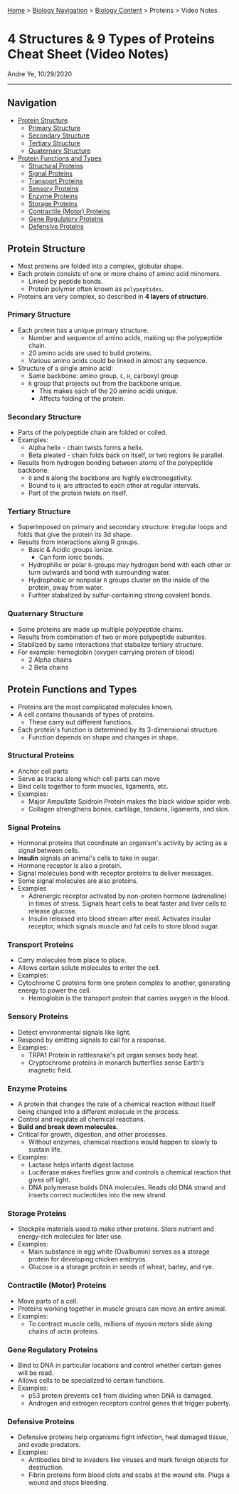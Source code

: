 [Home](https://andre-ye.github.io) > [Biology Navigation](https://andre-ye.github.io/biology/biology_navigation) > [Biology Content](https://andre-ye.github.io/biology/biology_navigation#biology-content) > Proteins > Video Notes

# 4 Structures & 9 Types of Proteins Cheat Sheet (Video Notes)
Andre Ye, 10/29/2020

---

## Navigation
- [Protein Structure](#protein-structure)
  * [Primary Structure](#primary-structure)
  * [Secondary Structure](#secondary-structure)
  * [Tertiary Structure](#tertiary-structure)
  * [Quaternary Structure](#quaternary-structure)
- [Protein Functions and Types](#protein-functions-and-types)
  * [Structural Proteins](#structural-proteins)
  * [Signal Proteins](#signal-proteins)
  * [Transport Proteins](#transport-proteins)
  * [Sensory Proteins](#sensory-proteins)
  * [Enzyme Proteins](#enzyme-proteins)
  * [Storage Proteins](#storage-proteins)
  * [Contractile (Motor) Proteins](#contractile-motor-proteins)
  * [Gene Regulatory Proteins](#gene-regulatory-proteins)
  * [Defensive Proteins](#defensive-proteins)

## Protein Structure
- Most proteins are folded into a complex, globular shape.
- Each protein consists of one or more chains of amino acid minomers.
  - Linked by peptide bonds.
  - Protein polymer often known as `polypeptides`.
- Proteins are very complex, so described in **4 layers of structure**.

### Primary Structure
  - Each protein has a unique primary structure.
    - Number and sequence of amino acids, making up the polypeptide chain.
    - 20 amino acids are used to build proteins.
    - Various amino acids could be linked in almost any sequence.
  - Structure of a single amino acid:
    - Same backbone: amino group, `C`, `H`, carboxyl group
    - `R` group that projects out from the backbone unique.
      - This makes each of the 20 amino acids unique.
      - Affects folding of the protein.
      
### Secondary Structure
  - Parts of the polypeptide chain are folded or coiled.
  - Examples:
    - Alpha helix - chain twists forms a helix.
    - Beta pleated - chain folds back on itself, or two regions lie parallel.
  - Results from hydrogen bonding between atoms of the polypeptide backbone.
    - `O` and `N` along the backbone are highly electronegativity.
    - Bound to `H`; are attracted to each other at regular intervals.
    - Part of the protein twists on itself.
    
### Tertiary Structure
  - Superimposed on primary and secondary structure: irregular loops and folds that give the protein its 3d shape.
  - Results from interactions along R groups.
    - Basic & Acidic groups ionize.
      - Can form ionic bonds.
    - Hydrophilic or polar `R`-groups may hydrogen bond with each other or turn outwards and bond with surrounding water.
    - Hydrophobic or nonpolar `R` groups cluster on the inside of the protein, away from water.
    - Furhter stabalized by sulfur-containing strong covalent bonds.
    
### Quaternary Structure
  - Some proteins are made up multiple polypeptide chains.
  - Results from combination of two or more polypeptide subunites.
  - Stabilized by same interactions that stabalize tertiary structure.
  - For example: hemoglobin (oxygen carrying protein of blood)
    - 2 Alpha chains
    - 2 Beta chains

## Protein Functions and Types
- Proteins are the most complicated molecules known.
- A cell contains thousands of types of proteins.
  - These carry out different functions.
- Each protein's function is determined by its 3-dimensional structure.
  - Function depends on shape and changes in shape.

### Structural Proteins
- Anchor cell parts
- Serve as tracks along which cell parts can move
- Bind cells together to form muscles, ligaments, etc.
- Examples:
  - Major Ampullate Spidroin Protein makes the black widow spider web.
  - Collagen strengthens bones, cartilage, tendons, ligaments, and skin.

### Signal Proteins
- Hormonal proteins that coordinate an organism's activity by acting as a signal between cells.
- **Insulin** signals an animal's cells to take in sugar.
- Hormone receptor is also a protein.
- Signal molecules bond with receptor proteins to deliver messages.
- Some signal molecules are also proteins.
- Examples
  - Adrenergic receptor activated by non-protein hormone (adrenaline) in times of stress. Signals heart cells to beat faster and liver cells to release glucose.
  - Insulin released into blood stream after meal. Activates insular receptor, which signals muscle and fat cells to store blood sugar.

### Transport Proteins
- Carry molecules from place to place.
- Allows certain solute molecules to enter the cell.
- Examples:
- Cytochrome C proteins form one protein complex to another, generating energy to power the cell.
  - Hemoglobin is the transport protein that carries oxygen in the blood.


### Sensory Proteins
- Detect environmental signals like light.
- Respond by emitting signals to call for a response.
- Examples:
  - TRPA1 Protein in rattlesnake's pit organ senses body heat.
  - Cryptochrome proteins in monarch butterflies sense Earth's magnetic field.

### Enzyme Proteins
- A protein that changes the rate of a chemical reaction without itself being changed into a different molecule in the process.
- Control and regulate all chemical reactions.
- **Build and break down molecules.**
- Critical for growth, digestion, and other processes.
  - Without enzymes, chemical reactions would happen to slowly to sustain life.
- Examples:
  - Lactase helps infants digest lactose.
  - Luciferase makes fireflies grow and controls a chemical reaction that gives off light.
  - DNA polymerase builds DNA molecules. Reads old DNA strand and inserts correct nucleotides into the new strand.

### Storage Proteins
- Stockpile materials used to make other proteins. Store nutrient and energy-rich molecules for later use.
- Examples:
  - Main substance in egg white (Ovalbumin) serves as a storage protein for developing chicken embryos. 
  - Glucose is a storage protein in seeds of wheat, barley, and rye.

### Contractile (Motor) Proteins
- Move parts of a cell.
- Proteins working together in muscle groups can move an entire animal.
- Examples:
  - To contract muscle cells, millions of myosin motors slide along chains of actin proteins.

### Gene Regulatory Proteins
- Bind to DNA in particular locations and control whether certain genes will be read.
- Allows cells to be specialized to certain functions.
- Examples:
  - p53 protein prevents cell from dividing when DNA is damaged.
  - Androgen and estrogen receptors control genes that trigger puberty.

### Defensive Proteins
- Defensive proteins help organisms fight infection, heal damaged tissue, and evade predators.
- Examples:
  - Antibodies bind to invaders like viruses and mark foreign objects for destruction.
  - Fibrin proteins form blood clots and scabs at the wound site. Plugs a wound and stops bleeding.










